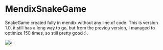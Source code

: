 # MendixSnakeGame
SnakeGame created fully in mendix without any line of code.
This is version 1.0, it still has a long way to go, but from the previou version, I managed to optimize 150 times, so still pretty good :).

![a](https://user-images.githubusercontent.com/96741532/203094736-e297f748-5034-460f-a983-74e22efba491.png)
